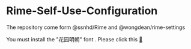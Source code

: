 # Rime-Self-Use-Configuration

The repository come form @ssnhd/Rime and @wongdean/rime-settings

You must install the "花园明朝" font . Please click this     [🔗](https://www.fonts.net.cn/font-33864287627.html)
